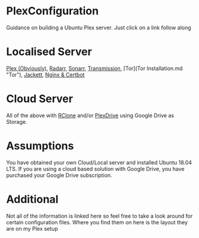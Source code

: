 # PlexConfiguration
Guidance on building a Ubuntu Plex server. Just click on a link follow along

# Localised Server 
[Plex (Obviously)](http://https://github.com/JustGoodOldHaroldHere/PlexConfiguration/blob/master/Plex%20Installation.md "Plex (Obviously)"), 
[Radarr](http://https://github.com/JustGoodOldHaroldHere/PlexConfiguration/blob/master/Radarr%20Installation.md "Radarr"), 
[Sonarr](http://https://github.com/JustGoodOldHaroldHere/PlexConfiguration/blob/master/Sonarr%20Installation.md "Sonarr"), 
[Transmission](http://https://github.com/JustGoodOldHaroldHere/PlexConfiguration/blob/master/Transmission%20Installation.md "Transmission"), 
[Tor](Tor Installation.md "Tor"), 
[Jackett](http://https://github.com/JustGoodOldHaroldHere/PlexConfiguration/blob/master/Jackett%20Installation.md "Jackett"), 
[Nginx & Certbot](http://https://github.com/JustGoodOldHaroldHere/PlexConfiguration/blob/master/Nginx%20And%20Certbot.md "Nginx & Certbot")

# Cloud Server
All of the above with [RClone](http://https://github.com/JustGoodOldHaroldHere/PlexConfiguration/blob/master/Rclone%20Installation.md "RClone") and/or [PlexDrive](http://https://github.com/JustGoodOldHaroldHere/PlexConfiguration/blob/master/PlexDrive%20Installation.md "PlexDrive") using Google Drive as Storage. 

# Assumptions
You have obtained your own Cloud/Local server and installed Ubuntu 18.04 LTS. If you are using a cloud based solution with Google Drive, you have purchased your Google Drive subscription.

# Additional
Not all of the information is linked here so feel free to take a look around for certain configuration files. Where you find them on here is the layout they are on my Plex setup
